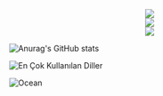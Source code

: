 
<div align="center">
  <img src="https://skillicons.dev/icons?i=html,css,js,php" /><br>
  <img src="https://skillicons.dev/icons?i=python,tkinter,pypdf2,pdf2image,svg" /><br>
  <img src="https://skillicons.dev/icons?i=git,github,vscode,figma,pr,ps" />
</div>

![Anurag's GitHub stats](https://github-readme-stats.vercel.app/api?username=getkino&show_icons=true&locale=tr)

![En Çok Kullanılan Diller](https://github-readme-stats.vercel.app/api/top-langs/?username=getkino&layout=compact&title_color=FF5733&locale=tr)

![Ocean](https://raw.githubusercontent.com/getkino/getkino/main/assets/ocean.svg)

